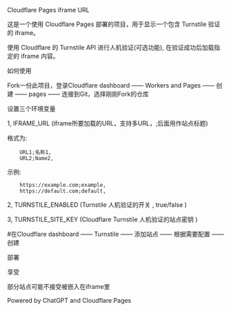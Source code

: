 Cloudflare Pages iframe URL

这是一个使用 Cloudflare Pages 部署的项目，用于显示一个包含 Turnstile 验证的 iframe。

使用 Cloudflare 的 Turnstile API 进行人机验证(可选功能),
在验证成功后加载指定的 iframe 内容。

如何使用

Fork一份此项目，登录Cloudflare dashboard —— Workers and Pages —— 创建 —— pages —— 连接到Git，选择刚刚Fork的仓库

设置三个环境变量

1, IFRAME_URL (iframe所要加载的URL，支持多URL，;后面用作站点标题)

格式为:   

        URL1;名称1,
        URL2;Name2,

示例:   

        https://example.com;example,
        https://default.com;default,

2, TURNSTILE_ENABLED (Turnstile 人机验证的开关 , true/false )

3, TURNSTILE_SITE_KEY (Cloudflare Turnstile 人机验证的站点密钥 )

#在Cloudflare dashboard —— Turnstile —— 添加站点 —— 根据需要配置 —— 创建

部署

享受

部分站点可能不接受被嵌入在iframe里

Powered by ChatGPT and Cloudflare Pages
